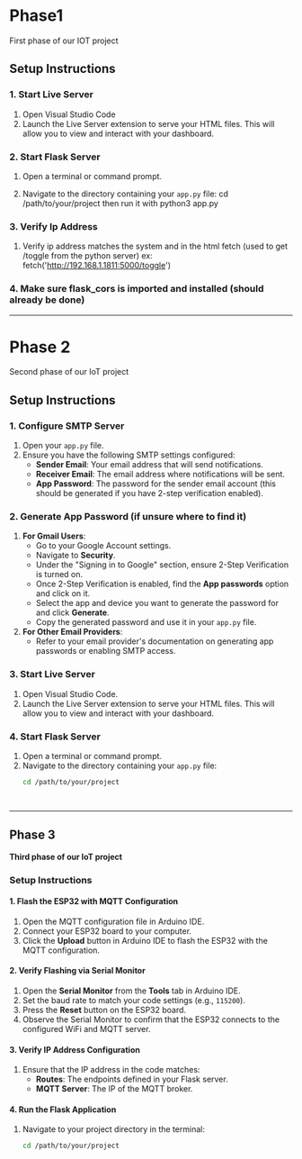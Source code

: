 # Phase1
First phase of our IOT project


## Setup Instructions
### 1. Start Live Server

1. Open Visual Studio Code
2. Launch the Live Server extension to serve your HTML files. This will allow you to view and interact with your dashboard.

### 2. Start Flask Server

1. Open a terminal or command prompt.
   
2. Navigate to the directory containing your `app.py` file:
   cd /path/to/your/project
   then run it with python3 app.py

### 3. Verify Ip Address

1. Verify ip address matches the system and in the html fetch (used to get /toggle from the python server)
   ex:  fetch('http://192.168.1.1811:5000/toggle')

### 4. Make sure flask_cors is imported and installed (should already be done)
---
# Phase 2
Second phase of our IoT project
## Setup Instructions
### 1. Configure SMTP Server
1. Open your `app.py` file.
2. Ensure you have the following SMTP settings configured:
   - **Sender Email**: Your email address that will send notifications.
   - **Receiver Email**: The email address where notifications will be sent.
   - **App Password**: The password for the sender email account (this should be generated if you have 2-step verification enabled).
### 2. Generate App Password (if unsure where to find it)
1. **For Gmail Users**:
   - Go to your Google Account settings.
   - Navigate to **Security**.
   - Under the "Signing in to Google" section, ensure 2-Step Verification is turned on.
   - Once 2-Step Verification is enabled, find the **App passwords** option and click on it.
   - Select the app and device you want to generate the password for and click **Generate**.
   - Copy the generated password and use it in your `app.py` file.
2. **For Other Email Providers**: 
   - Refer to your email provider's documentation on generating app passwords or enabling SMTP access.
### 3. Start Live Server
1. Open Visual Studio Code.
2. Launch the Live Server extension to serve your HTML files. This will allow you to view and interact with your dashboard.
### 4. Start Flask Server
1. Open a terminal or command prompt.
2. Navigate to the directory containing your `app.py` file:
   ```bash
   cd /path/to/your/project

  
---
## Phase 3  
**Third phase of our IoT project**

### Setup Instructions  

#### 1. Flash the ESP32 with MQTT Configuration  
1. Open the MQTT configuration file in Arduino IDE.  
2. Connect your ESP32 board to your computer.  
3. Click the **Upload** button in Arduino IDE to flash the ESP32 with the MQTT configuration.  

#### 2. Verify Flashing via Serial Monitor  
1. Open the **Serial Monitor** from the **Tools** tab in Arduino IDE.  
2. Set the baud rate to match your code settings (e.g., `115200`).  
3. Press the **Reset** button on the ESP32 board.  
4. Observe the Serial Monitor to confirm that the ESP32 connects to the configured WiFi and MQTT server.  

#### 3. Verify IP Address Configuration  
1. Ensure that the IP address in the code matches:  
   - **Routes**: The endpoints defined in your Flask server.  
   - **MQTT Server**: The IP of the MQTT broker.  

#### 4. Run the Flask Application  
1. Navigate to your project directory in the terminal:  
   ```bash  
   cd /path/to/your/project  
 
